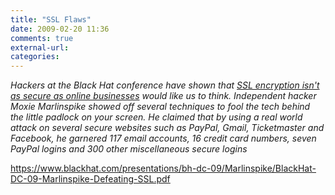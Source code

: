 ```yaml
---
title: "SSL Flaws"
date: 2009-02-20 11:36
comments: true
external-url:
categories:
---
```

_Hackers at the Black Hat conference have shown that [SSL encryption isn't as secure as online businesses][1] would like us to think. Independent hacker Moxie Marlinspike showed off several techniques to fool the tech behind the little padlock on your screen. He claimed that by using a real world attack on several secure websites such as PayPal, Gmail, Ticketmaster and Facebook, he garnered 117 email accounts, 16 credit card numbers, seven PayPal logins and 300 other miscellaneous secure logins_

<https://www.blackhat.com/presentations/bh-dc-09/Marlinspike/BlackHat-DC-09-Marlinspike-Defeating-SSL.pdf>

  [1]: http://www.itpro.co.uk/609932/websites-in-danger-as-hacker-breaks-ssl-encryption
